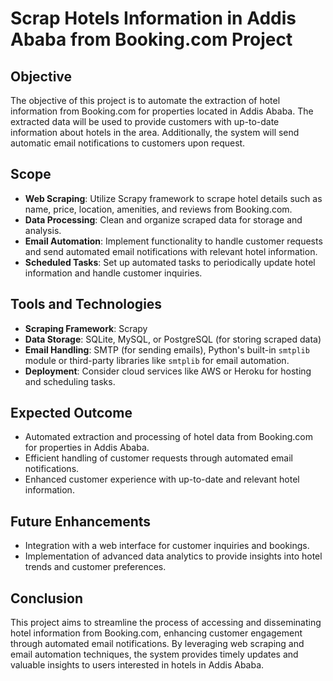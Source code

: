 # Scrap Hotels Information in Addis Ababa from Booking.com Project

## Objective

The objective of this project is to automate the extraction of hotel information from Booking.com for properties located in Addis Ababa. The extracted data will be used to provide customers with up-to-date information about hotels in the area. Additionally, the system will send automatic email notifications to customers upon request.

## Scope

- **Web Scraping**: Utilize Scrapy framework to scrape hotel details such as name, price, location, amenities, and reviews from Booking.com.
- **Data Processing**: Clean and organize scraped data for storage and analysis.
- **Email Automation**: Implement functionality to handle customer requests and send automated email notifications with relevant hotel information.
- **Scheduled Tasks**: Set up automated tasks to periodically update hotel information and handle customer inquiries.

## Tools and Technologies

- **Scraping Framework**: Scrapy
- **Data Storage**: SQLite, MySQL, or PostgreSQL (for storing scraped data)
- **Email Handling**: SMTP (for sending emails), Python's built-in `smtplib` module or third-party libraries like `smtplib` for email automation.
- **Deployment**: Consider cloud services like AWS or Heroku for hosting and scheduling tasks.

## Expected Outcome

- Automated extraction and processing of hotel data from Booking.com for properties in Addis Ababa.
- Efficient handling of customer requests through automated email notifications.
- Enhanced customer experience with up-to-date and relevant hotel information.

## Future Enhancements

- Integration with a web interface for customer inquiries and bookings.
- Implementation of advanced data analytics to provide insights into hotel trends and customer preferences.

## Conclusion

This project aims to streamline the process of accessing and disseminating hotel information from Booking.com, enhancing customer engagement through automated email notifications. By leveraging web scraping and email automation techniques, the system provides timely updates and valuable insights to users interested in hotels in Addis Ababa.
